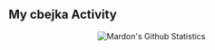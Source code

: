 
<h2 align="left"> My cbejka Activity </h2>

<p align='center'>
  <img align="center" src="https://github-readme-stats.vercel.app/api?username=mardontursunov&show_icons=true&theme=merko" alt="Mardon's Github Statistics">
</p>

